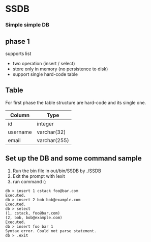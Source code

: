 # SSDB
### Simple simple DB
## phase 1
supports list
- two operation (insert / select)
- store only in memory (no persistence to disk)
- support single hard-code table 
## Table

For first phase the table structure are hard-code and its single one.

| Column | Type |
| ------ | ------ |
| id | integer |
| username | varchar(32) |
| email | varchar(255) |

## Set up the DB and some command sample

1. Run the bin file in out/bin/SSDB by ./SSDB
1. Exit the prompt with !exit
1. run command (:


```
db > insert 1 cstack foo@bar.com
Executed.
db > insert 2 bob bob@example.com
Executed.
db > select
(1, cstack, foo@bar.com)
(2, bob, bob@example.com)
Executed.
db > insert foo bar 1
Syntax error. Could not parse statement.
db > .exit
